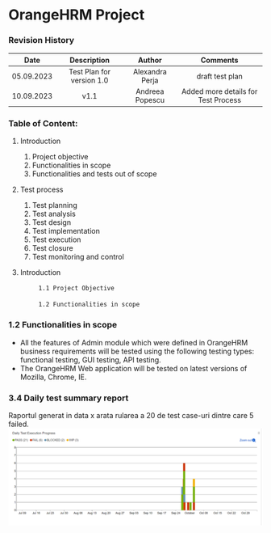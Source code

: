 # OrangeHRM Project
### Revision History

| Date | Description   | Author   | Comments |
| :-----: | :---: | :---: | :---: |
| 05.09.2023 | Test Plan for version 1.0   | Alexandra Perja   | draft test plan |
| 10.09.2023 | v1.1  | Andreea Popescu   | Added more details for Test Process |

### Table of Content:
1. Introduction
   1. Project objective
   2. Functionalities in scope
   3. Functionalities and tests out of scope
2. Test process
   1. Test planning
   2. Test analysis
   3. Test design
   4. Test implementation
   5. Test execution
   6. Test closure
   7. Test monitoring and control
  
1. Introduction
    
            1.1 Project Objective 
            
            1.2 Functionalities in scope

### 1.2 Functionalities in scope
- All the features of Admin module which were defined in OrangeHRM business requirements will be tested using the following testing types: functional testing, GUI testing, API testing. 
- The OrangeHRM Web application will be tested on latest versions of Mozilla, Chrome, IE.

### 3.4 Daily test summary report
Raportul generat in data x arata rularea a 20 de test case-uri dintre care 5 failed.
![Daily report](https://github.com/RobertFurtuna10/TMTA12/blob/main/daily%20report.PNG)

